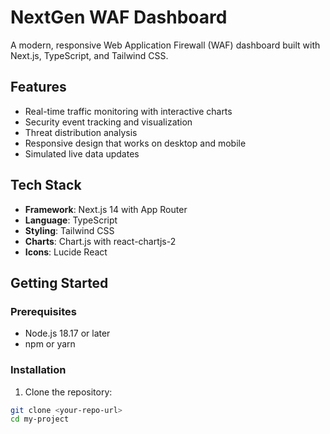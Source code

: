 # NextGen WAF Dashboard

A modern, responsive Web Application Firewall (WAF) dashboard built with Next.js, TypeScript, and Tailwind CSS.

## Features

- Real-time traffic monitoring with interactive charts
- Security event tracking and visualization
- Threat distribution analysis
- Responsive design that works on desktop and mobile
- Simulated live data updates

## Tech Stack

- **Framework**: Next.js 14 with App Router
- **Language**: TypeScript
- **Styling**: Tailwind CSS
- **Charts**: Chart.js with react-chartjs-2
- **Icons**: Lucide React

## Getting Started

### Prerequisites

- Node.js 18.17 or later
- npm or yarn

### Installation

1. Clone the repository:

```bash
git clone <your-repo-url>
cd my-project
```
